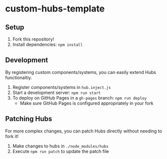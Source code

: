 # custom-hubs-template

## Setup
 
1) Fork this repository!
3) Install dependencies:  `npm install`

## Development

By registering custom components/systems, you can easily extend Hubs functionaltiy. 

1) Register components/systems in `hub.inject.js`
2) Start a development server: `npm run start`
3) To deploy on GitHub Pages in a `gh-pages` branch: `npm run deploy` 
    * Make sure GitHub Pages is configured appropriately in your fork

## Patching Hubs

For more complex changes, you can patch Hubs directly without needing to fork it!

1) Make changes to hubs in `./node_modules/hubs`
2) Execute `npm run patch` to update the patch file